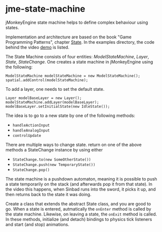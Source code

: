 # jme-state-machine

jMonkeyEngine state machine helps to define complex behaviour using states.

Implementation and architecture are based on the book "Game Programming Patterns", chapter [State](https://gameprogrammingpatterns.com/state.html).
In the examples directory, the code behind the video [demo](https://www.youtube.com/watch?v=UY6encoXvIE) is listed.

The State Machine consists of four entities: *ModelStateMachine*, *Layer*, *State*, *StateChange*.
One creates a state machine in jMonkeyEngine using the following:
```
ModelStateMachine modelStateMachine = new ModelStateMachine();
spatial.addControl(modelStateMachine);
```        
To add a layer, one needs to set the default state.
```
Layer modelBaseLayer = new Layer();
modelStateMachine.addLayer(modelBaseLayer);
modelBaseLayer.setInitialState(new IdleState());
```
The idea is to go to a new state by one of the following methods:
* `handleActionInput`
* `handleAnalogInput`
* `controlUpdate`

There are multiple ways to change state. return on one of the above methods a StateChange instance by using either
* `StateChange.to(new SomeOtherState())`
* `StateChange.push(new TemporaryState())`
* `StateChange.pop()`

The state machine is a pushdown automaton, meaning it is possible to push a state temporarily on the stack (and afterwards pop it from that state). 
In the video this happens, when Sinbad runs into the sword, it picks it up, and then returns back to the state it was doing.

Create a class that extends the abstract State class, and you are good to go.
When a state is entered, autmatically the `onEnter` method is called by the state machine. Likewise, on leaving a state, the `onExit` method is called.
In these methods, initialize (and detach) bindings to physics tick listeners and start (and stop) animations.



